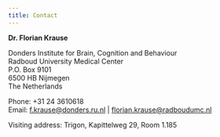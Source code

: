 ```yaml
---
title: Contact
---
```


**Dr. Florian Krause**

Donders Institute for Brain, Cognition and Behaviour  
Radboud University Medical Center  
P.O. Box 9101  
6500 HB Nijmegen  
The Netherlands  

Phone: +31 24 3610618  
Email: [f.krause@donders.ru.nl](mailto:f.krause@donders.ru.nl) |
       [florian.krause@radboudumc.nl](mailto:florian.krause@radboudumc.nl)  

Visiting address: Trigon, Kapittelweg 29, Room 1.185
